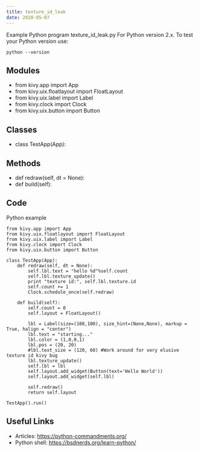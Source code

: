 ```yaml
---
title: texture_id_leak
date: 2020-05-07
---
```

Example Python program texture_id_leak.py
For Python version 2.x.
To test your Python version use:

    python --version

## Modules

* from kivy.app import App
* from kivy.uix.floatlayout import FloatLayout
* from kivy.uix.label import Label
* from kivy.clock import Clock
* from kivy.uix.button import Button

## Classes

* class TestApp(App):

## Methods

* def redraw(self, dt = None):
* def build(self):

## Code

Python example

    from kivy.app import App
    from kivy.uix.floatlayout import FloatLayout
    from kivy.uix.label import Label
    from kivy.clock import Clock
    from kivy.uix.button import Button
    
    class TestApp(App):
        def redraw(self, dt = None):
            self.lbl.text = "hello %d"%self.count
            self.lbl.texture_update()
            print "texture id:", self.lbl.texture.id
            self.count += 1
            Clock.schedule_once(self.redraw)
    
        def build(self):
            self.count = 0
            self.layout = FloatLayout()
            
            lbl = Label(size=(100,100), size_hint=(None,None), markup = True, halign = "center")
            lbl.text = "starting..."
            lbl.color = (1,0,0,1)
            lbl.pos = (20, 20)
            #lbl.text_size = (120, 60) #Work around for very elusive texture id kivy bug
            lbl.texture_update()
            self.lbl = lbl
            self.layout.add_widget(Button(text='Hello World'))
            self.layout.add_widget(self.lbl)
            
            self.redraw()
            return self.layout
    
    TestApp().run()
    

## Useful Links

- Articles: https://python-commandments.org/
- Python shell: https://bsdnerds.org/learn-python/
